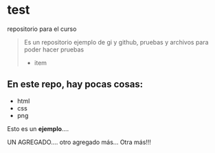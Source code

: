 # test 
repositorio para el curso
>Es un repositorio ejemplo de gi y github, pruebas y archivos para poder hacer pruebas
> - item

## En este repo, hay pocas cosas:
* html
* css
* png

Esto es un **ejemplo**....

UN AGREGADO....
otro agregado más...
Otra más!!!